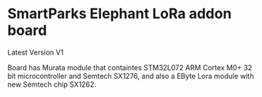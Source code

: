 # SmartParks Elephant LoRa addon board

Latest Version V1

Board has Murata module that containtes STM32L072 ARM Cortex M0+ 32 bit 
microcontroller and Semtech SX1276, and also a EByte Lora module with 
new Semtech chip SX1262.

